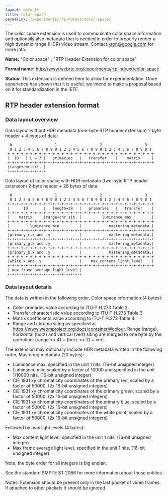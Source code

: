 ```yaml
---
layout: default
title: color-space
permalink: /experiments/rtp-hdrext/color-space/
---
```


The color space extension is used to communicate color space information and
optionally also metadata that is needed in order to properly render a high
dynamic range (HDR) video stream. Contact <kron@google.com> for more info.

**Name:** "Color space" ; "RTP Header Extension for color space"

**Formal name:** <http://www.webrtc.org/experiments/rtp-hdrext/color-space>

**Status:** This extension is defined here to allow for experimentation. Once experience
has shown that it is useful, we intend to make a proposal based on it for standardization
in the IETF.

## RTP header extension format

### Data layout overview
Data layout without HDR metadata (one-byte RTP header extension)
     1-byte header + 4 bytes of data:

      0                   1                   2                   3
      0 1 2 3 4 5 6 7 8 9 0 1 2 3 4 5 6 7 8 9 0 1 2 3 4 5 6 7 8 9 0 1
     +-+-+-+-+-+-+-+-+-+-+-+-+-+-+-+-+-+-+-+-+-+-+-+-+-+-+-+-+-+-+-+-+
     |  ID   | L = 3 |   primaries   |   transfer    |    matrix     |
     +-+-+-+-+-+-+-+-+-+-+-+-+-+-+-+-+-+-+-+-+-+-+-+-+-+-+-+-+-+-+-+-+
     |range+chr.sit. |
     +-+-+-+-+-+-+-+-+

Data layout of color space with HDR metadata (two-byte RTP header extension)
     2-byte header + 28 bytes of data:

      0                   1                   2                   3
      0 1 2 3 4 5 6 7 8 9 0 1 2 3 4 5 6 7 8 9 0 1 2 3 4 5 6 7 8 9 0 1
     +-+-+-+-+-+-+-+-+-+-+-+-+-+-+-+-+-+-+-+-+-+-+-+-+-+-+-+-+-+-+-+-+
     |      ID       |   length=28   |   primaries   |   transfer    |
     +-+-+-+-+-+-+-+-+-+-+-+-+-+-+-+-+-+-+-+-+-+-+-+-+-+-+-+-+-+-+-+-+
     |    matrix     |range+chr.sit. |         luminance_max         |
     +-+-+-+-+-+-+-+-+-+-+-+-+-+-+-+-+-+-+-+-+-+-+-+-+-+-+-+-+-+-+-+-+
     |         luminance_min         |            mastering_metadata.|
     +-+-+-+-+-+-+-+-+-+-+-+-+-+-+-+-+-+-+-+-+-+-+-+-+-+-+-+-+-+-+-+-+
     |primary_r.x and .y             |            mastering_metadata.|
     +-+-+-+-+-+-+-+-+-+-+-+-+-+-+-+-+-+-+-+-+-+-+-+-+-+-+-+-+-+-+-+-+
     |primary_g.x and .y             |            mastering_metadata.|
     +-+-+-+-+-+-+-+-+-+-+-+-+-+-+-+-+-+-+-+-+-+-+-+-+-+-+-+-+-+-+-+-+
     |primary_b.x and .y             |            mastering_metadata.|
     +-+-+-+-+-+-+-+-+-+-+-+-+-+-+-+-+-+-+-+-+-+-+-+-+-+-+-+-+-+-+-+-+
     |white.x and .y                 |    max_content_light_level    |
     +-+-+-+-+-+-+-+-+-+-+-+-+-+-+-+-+-+-+-+-+-+-+-+-+-+-+-+-+-+-+-+-+
     | max_frame_average_light_level |
     +-+-+-+-+-+-+-+-+-+-+-+-+-+-+-+-+

### Data layout details
The data is written in the following order,
Color space information (4 bytes):
  * Color primaries value according to ITU-T H.273 Table 2.
  * Transfer characteristic value according to ITU-T H.273 Table 3.
  * Matrix coefficients value according to ITU-T H.273 Table 4.
  * Range and chroma siting as specified at
    https://www.webmproject.org/docs/container/#colour. Range (range), horizontal (horz)
    and vertical (vert) siting are merged to one byte by the operation: (range << 4) +
    (horz << 2) + vert.

The extension may optionally include HDR metadata written in the following order,
Mastering metadata (20 bytes):
  * Luminance max, specified in the unit 1 nits. (16-bit unsigned integer)
  * Luminance min, scaled by a factor of 10000 and specified in the unit 1/10000
    nits. (16-bit unsigned integer)
  * CIE 1931 xy chromaticity coordinates of the primary red, scaled by a factor of 50000.
    (2x 16-bit unsigned integers)
  * CIE 1931 xy chromaticity coordinates of the primary green, scaled by a factor of 50000.
    (2x 16-bit unsigned integers)
  * CIE 1931 xy chromaticity coordinates of the primary blue, scaled by a factor of 50000.
    (2x 16-bit unsigned integers)
  * CIE 1931 xy chromaticity coordinates of the white point, scaled by a factor of 50000.
    (2x 16-bit unsigned integers)

Followed by max light levels (4 bytes):
  * Max content light level, specified in the unit 1 nits. (16-bit unsigned integer)
  * Max frame average light level, specified in the unit 1 nits. (16-bit unsigned integer)

Note, the byte order for all integers is big endian.

See the standard SMPTE ST 2086 for more information about these entities.

Notes: Extension should be present only in the last packet of video frames. If attached
to other packets it should be ignored.

